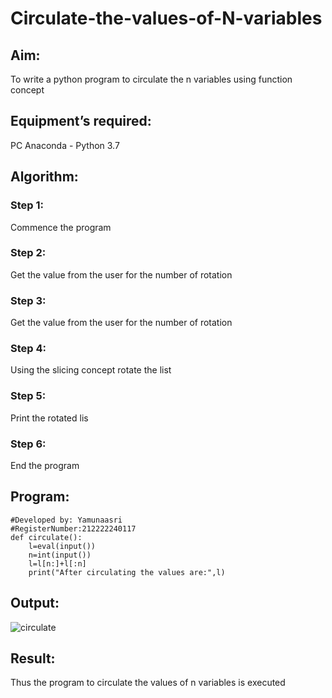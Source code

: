 # Circulate-the-values-of-N-variables
## Aim:
To write a python program to circulate the n variables using function concept
## Equipment’s required:
PC
Anaconda - Python 3.7
## Algorithm: 
### Step 1: 
Commence the program
### Step 2: 
Get the value from the user for the number of rotation
### Step 3: 
Get the value from the user for the number of rotation
### Step 4: 
Using the slicing concept rotate the list
### Step 5: 
Print the rotated lis
### Step 6:
End the program
## Program:
```#Program to circulate N values.
#Developed by: Yamunaasri
#RegisterNumber:212222240117
def circulate():
    l=eval(input())
    n=int(input())
    l=l[n:]+l[:n]
    print("After circulating the values are:",l)
```

## Output:
![circulate](https://user-images.githubusercontent.com/115707860/227723044-809bd693-5c8b-4fb5-8cde-890a9ab67f88.png)

## Result:
Thus the program to circulate the values of n variables is executed

